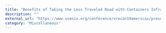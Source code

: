 ```yaml
---
title: "Benefits of Taking the Less Traveled Road with Containers Infrastructure"
description: ""
external_url: "https://www.usenix.org/conference/srecon19americas/presentation/iacoboaia"
category: "Miscellaneous"
---
```

